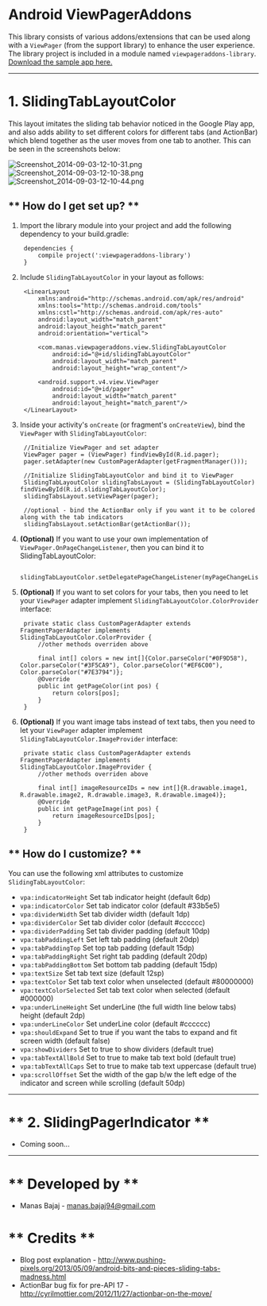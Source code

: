 # **Android ViewPagerAddons** #

This library consists of various addons/extensions that can be used along with a `ViewPager` (from the support library) to enhance the user experience. The library project is included in a module named `viewpageraddons-library`.   
[Download the sample app here.](https://bitbucket.org/enthusiast94/viewpageraddons-android-library/downloads/viewpageraddons-sample-app-debug.apk) 

___

# **1. SlidingTabLayoutColor** #

 This layout imitates the sliding tab behavior noticed in the Google Play app, and also adds ability to set different colors for different tabs (and ActionBar) which blend together as the user moves from one tab to another. This can be seen in the screenshots below: 

![Screenshot_2014-09-03-12-10-31.png](https://bitbucket.org/repo/7rARLB/images/2997221742-Screenshot_2014-09-03-12-10-31.png) ![Screenshot_2014-09-03-12-10-38.png](https://bitbucket.org/repo/7rARLB/images/806519476-Screenshot_2014-09-03-12-10-38.png) ![Screenshot_2014-09-03-12-10-44.png](https://bitbucket.org/repo/7rARLB/images/957389261-Screenshot_2014-09-03-12-10-44.png)

## ** How do I get set up? ** ##
1. Import the library module into your project and add the following dependency to your build.gradle: 

		dependencies {
	    	compile project(':viewpageraddons-library')
		} 

2. Include `SlidingTabLayoutColor` in your layout as follows: 

		<LinearLayout
		    xmlns:android="http://schemas.android.com/apk/res/android"
		    xmlns:tools="http://schemas.android.com/tools"
		    xmlns:cstl="http://schemas.android.com/apk/res-auto"
		    android:layout_width="match_parent"
		    android:layout_height="match_parent"
		    android:orientation="vertical">

		    <com.manas.viewpageraddons.view.SlidingTabLayoutColor
		        android:id="@+id/slidingTabLayoutColor"
		        android:layout_width="match_parent"
		        android:layout_height="wrap_content"/>

		    <android.support.v4.view.ViewPager
		        android:id="@+id/pager"
		        android:layout_width="match_parent"
		        android:layout_height="match_parent"/>
		</LinearLayout> 

3. Inside your activity's `onCreate` (or fragment's `onCreateView`), bind the `ViewPager` with `SlidingTabLayoutColor`: 
		
		//Initialize ViewPager and set adapter
        ViewPager pager = (ViewPager) findViewById(R.id.pager);
        pager.setAdapter(new CustomPagerAdapter(getFragmentManager()));

        //Initialize SlidingTabLayoutColor and bind it to ViewPager
        SlidingTabLayoutColor slidingTabsLayout = (SlidingTabLayoutColor) findViewById(R.id.slidingTabLayoutColor);
        slidingTabsLayout.setViewPager(pager);

        //optional - bind the ActionBar only if you want it to be colored along with the tab indicators 
        slidingTabsLayout.setActionBar(getActionBar());

4. **(Optional)** If you want to use your own implementation of `ViewPager.OnPageChangeListener`, then you can bind it to SlidingTabLayoutColor: 

		slidingTabLayoutColor.setDelegatePageChangeListener(myPageChangeListener); 

5. **(Optional)** If you want to set colors for your tabs, then you need to let your `ViewPager` adapter implement `SlidingTabLayoutColor.ColorProvider` interface:

		private static class CustomPagerAdapter extends FragmentPagerAdapter implements  SlidingTabLayoutColor.ColorProvider {
        	//other methods overriden above

        	final int[] colors = new int[]{Color.parseColor("#0F9D58"), Color.parseColor("#3F5CA9"), Color.parseColor("#EF6C00"), Color.parseColor("#7E3794")};
        	@Override
        	public int getPageColor(int pos) {
            	return colors[pos];
        	}
		}

6. **(Optional)** If you want image tabs instead of text tabs, then you need to let your `ViewPager` adapter implement `SlidingTabLayoutColor.ImageProvider` interface:

		private static class CustomPagerAdapter extends FragmentPagerAdapter implements  SlidingTabLayoutColor.ImageProvider {
        	//other methods overriden above

        	final int[] imageResourceIDs = new int[]{R.drawable.image1, R.drawable.image2, R.drawable.image3, R.drawable.image4)};
        	@Override
        	public int getPageImage(int pos) {
            	return imageResourceIDs[pos];
        	}
		}

## ** How do I customize? ** ##
You can use the following xml attributes to customize `SlidingTabLayoutColor`:

* `vpa:indicatorHeight`   Set tab indicator height (default 6dp)
* `vpa:indicatorColor`   Set tab indicator color (default #33b5e5)
* `vpa:dividerWidth`   Set tab divider width (default 1dp)
* `vpa:dividerColor`   Set tab divider color (default #cccccc)
* `vpa:dividerPadding`   Set tab divider padding (default 10dp)
* `vpa:tabPaddingLeft`   Set left tab padding (default 20dp)
* `vpa:tabPaddingTop`   Set top tab padding (default 15dp)
* `vpa:tabPaddingRight`   Set right tab padding (default 20dp)
* `vpa:tabPaddingBottom`   Set bottom tab padding (default 15dp)
* `vpa:textSize`   Set tab text size (default 12sp)
* `vpa:textColor`   Set tab text color when unselected (default #80000000)
* `vpa:textColorSelected`   Set tab text color when selected (default #000000)
* `vpa:underLineHeight`   Set underLine (the full width line below tabs) height (default 2dp)
* `vpa:underLineColor`   Set underLine color (default #cccccc)
* `vpa:shouldExpand`   Set to true if you want the tabs to expand and fit screen width (default false)
* `vpa:showDividers`   Set to true to show dividers (default true)
* `vpa:tabTextAllBold`   Set to true to make tab text bold (default true)
* `vpa:tabTextAllCaps`   Set to true to make tab text uppercase (default true)
* `vpa:scrollOffset`   Set the width of the gap b/w the left edge of the indicator and screen while scrolling (default 50dp)

___

# ** 2. SlidingPagerIndicator ** #

* Coming soon...

___

# ** Developed by ** ##

*  Manas Bajaj - <manas.bajaj94@gmail.com>

# ** Credits ** ##

* Blog post explanation - <http://www.pushing-pixels.org/2013/05/09/android-bits-and-pieces-sliding-tabs-madness.html>
* ActionBar bug fix for pre-API 17 - <http://cyrilmottier.com/2012/11/27/actionbar-on-the-move/>